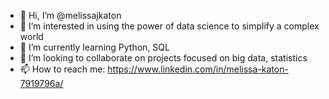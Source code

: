 - 👋 Hi, I’m @melissajkaton
- 👀 I’m interested in using the power of data science to simplify a complex world
- 🌱 I’m currently learning Python, SQL
- 💞️ I’m looking to collaborate on projects focused on big data, statistics
- 📫 How to reach me: https://www.linkedin.com/in/melissa-katon-7919796a/

<!---
melissajkaton/melissajkaton is a ✨ special ✨ repository because its `README.md` (this file) appears on your GitHub profile.
You can click the Preview link to take a look at your changes.
--->
